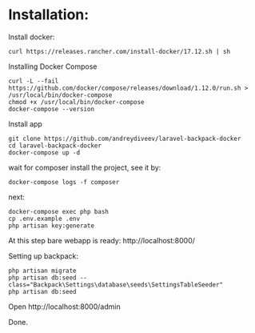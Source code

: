 # Installation:

Install docker:

    curl https://releases.rancher.com/install-docker/17.12.sh | sh

Installing Docker Compose

    curl -L --fail https://github.com/docker/compose/releases/download/1.12.0/run.sh > /usr/local/bin/docker-compose
    chmod +x /usr/local/bin/docker-compose
    docker-compose --version

Install app

    git clone https://github.com/andreydiveev/laravel-backpack-docker
    cd laravel-backpack-docker
    docker-compose up -d

wait for composer install the project, see it by:

    docker-compose logs -f composer

next:

    docker-compose exec php bash
    cp .env.example .env
    php artisan key:generate

At this step bare webapp is ready:
http://localhost:8000/

Setting up backpack:

    php artisan migrate
    php artisan db:seed --class="Backpack\Settings\database\seeds\SettingsTableSeeder"
    php artisan db:seed

Open http://localhost:8000/admin

Done.


